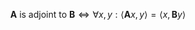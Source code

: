$$\mathbf{A} \text{ is adjoint to }\mathbf{B} \Leftrightarrow \forall x, y : \langle \mathbf{A} x, y \rangle = \langle x, \mathbf{B} y \rangle$$
